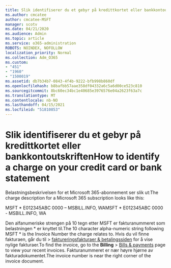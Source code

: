 ```yaml
---
title: Slik identifiserer du et gebyr på kredittkortet eller bankkontoutskriften
ms.author: cmcatee
author: cmcatee-MSFT
manager: scotv
ms.date: 04/21/2020
ms.audience: Admin
ms.topic: article
ms.service: o365-administration
ROBOTS: NOINDEX, NOFOLLOW
localization_priority: Normal
ms.collection: Adm_O365
ms.custom:
- "451"
- "1960"
- "1500019"
ms.assetid: db7b34b7-0843-4f4b-9222-bfb998b860df
ms.openlocfilehash: b8bafbb57aae358df04332a6c5a6d00ce523c810
ms.sourcegitcommit: 8bc60ec34bc1e40685e3976576e04a2623f63a7c
ms.translationtype: MT
ms.contentlocale: nb-NO
ms.lasthandoff: 04/15/2021
ms.locfileid: "51810853"
---
```

# <a name="how-to-identify-a-charge-on-your-credit-card-or-bank-statement"></a><span data-ttu-id="12989-102">Slik identifiserer du et gebyr på kredittkortet eller bankkontoutskriften</span><span class="sxs-lookup"><span data-stu-id="12989-102">How to identify a charge on your credit card or bank statement</span></span>

<span data-ttu-id="12989-103">Belastningsbeskrivelsen for et Microsoft 365-abonnement ser slik ut:</span><span class="sxs-lookup"><span data-stu-id="12989-103">The charge description for a Microsoft 365 subscription looks like this:</span></span>
  
<span data-ttu-id="12989-104">MSFT \* E012345ABC 0000 – MSBILL.INFO, WA</span><span class="sxs-lookup"><span data-stu-id="12989-104">MSFT \* E012345ABC 0000 - MSBILL.INFO, WA</span></span>
  
<span data-ttu-id="12989-105">Den alfanumeriske strengen på 10 tegn etter MSFT er fakturanummeret som belastningen \* er knyttet til.</span><span class="sxs-lookup"><span data-stu-id="12989-105">The 10 character alpha-numeric string following MSFT \* is the Invoice Number the charge relates to.</span></span> <span data-ttu-id="12989-106">Hvis du vil finne  fakturaen, går du til \> [faktureringsfakturaer & betalingssiden](https://go.microsoft.com/fwlink/p/?linkid=848039) for å vise nylige fakturaer.</span><span class="sxs-lookup"><span data-stu-id="12989-106">To find the invoice, go to the **Billing** \> [Bills & payments](https://go.microsoft.com/fwlink/p/?linkid=848039) page to view your recent invoices.</span></span> <span data-ttu-id="12989-107">Fakturanummeret er nær høyre hjørne av fakturadokumentet.</span><span class="sxs-lookup"><span data-stu-id="12989-107">The invoice number is near the right corner of the invoice document.</span></span>